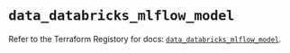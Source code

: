 # `data_databricks_mlflow_model`

Refer to the Terraform Registory for docs: [`data_databricks_mlflow_model`](https://registry.terraform.io/providers/databricks/databricks/1.33.0/docs/data-sources/mlflow_model).
